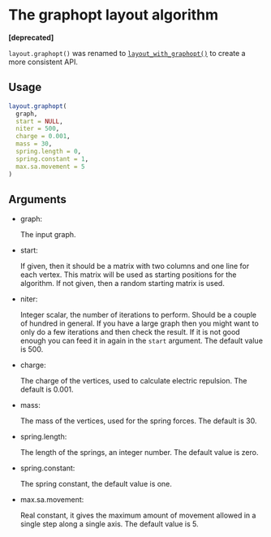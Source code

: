# The graphopt layout algorithm

**\[deprecated\]**

`layout.graphopt()` was renamed to
[`layout_with_graphopt()`](https://r.igraph.org/reference/layout_with_graphopt.md)
to create a more consistent API.

## Usage

``` r
layout.graphopt(
  graph,
  start = NULL,
  niter = 500,
  charge = 0.001,
  mass = 30,
  spring.length = 0,
  spring.constant = 1,
  max.sa.movement = 5
)
```

## Arguments

- graph:

  The input graph.

- start:

  If given, then it should be a matrix with two columns and one line for
  each vertex. This matrix will be used as starting positions for the
  algorithm. If not given, then a random starting matrix is used.

- niter:

  Integer scalar, the number of iterations to perform. Should be a
  couple of hundred in general. If you have a large graph then you might
  want to only do a few iterations and then check the result. If it is
  not good enough you can feed it in again in the `start` argument. The
  default value is 500.

- charge:

  The charge of the vertices, used to calculate electric repulsion. The
  default is 0.001.

- mass:

  The mass of the vertices, used for the spring forces. The default is
  30.

- spring.length:

  The length of the springs, an integer number. The default value is
  zero.

- spring.constant:

  The spring constant, the default value is one.

- max.sa.movement:

  Real constant, it gives the maximum amount of movement allowed in a
  single step along a single axis. The default value is 5.
